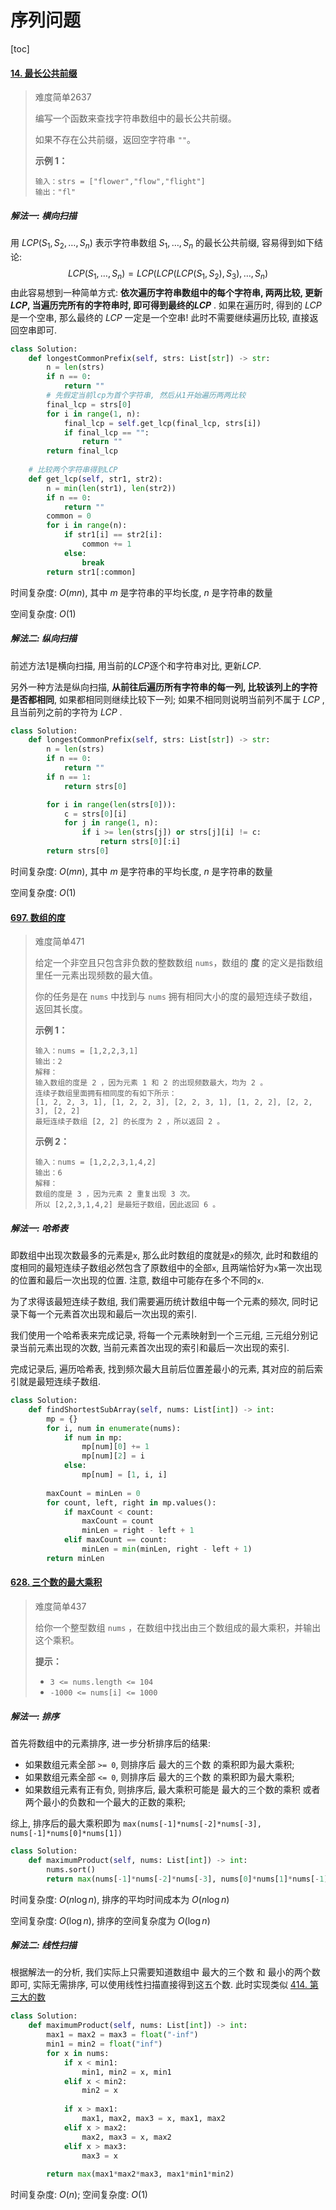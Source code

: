 # 序列问题

[toc]

#### [14. 最长公共前缀](https://leetcode.cn/problems/longest-common-prefix/)

> 难度简单2637
>
> 编写一个函数来查找字符串数组中的最长公共前缀。
>
> 如果不存在公共前缀，返回空字符串 `""`。
>
> **示例 1：**
>
> ```
> 输入：strs = ["flower","flow","flight"]
> 输出："fl"
> ```
>

##### 解法一: 横向扫描

用 $LCP(S_1,S_2,\dots,S_n)$ 表示字符串数组 $S_1,\dots,S_n$ 的最长公共前缀, 容易得到如下结论:
$$
LCP(S_1,\dots,S_n) = LCP(LCP(LCP(S_1,S_2),S_3),\dots,S_n)
$$
由此容易想到一种简单方式: **依次遍历字符串数组中的每个字符串, 两两比较, 更新 $LCP$, 当遍历完所有的字符串时, 即可得到最终的$LCP$** . 如果在遍历时, 得到的 $LCP$ 是一个空串, 那么最终的 $LCP$ 一定是一个空串! 此时不需要继续遍历比较, 直接返回空串即可.

```python
class Solution:
    def longestCommonPrefix(self, strs: List[str]) -> str:
        n = len(strs)
        if n == 0:
            return ""
        # 先假定当前lcp为首个字符串, 然后从1开始遍历两两比较
        final_lcp = strs[0]
        for i in range(1, n):
            final_lcp = self.get_lcp(final_lcp, strs[i])
            if final_lcp == "":
                return ""
        return final_lcp
    
    # 比较两个字符串得到LCP
    def get_lcp(self, str1, str2):
        n = min(len(str1), len(str2))
        if n == 0:
            return ""
        common = 0
        for i in range(n):
            if str1[i] == str2[i]:
                common += 1
            else:
                break
        return str1[:common]
```

时间复杂度: $O(mn)$, 其中 $m$ 是字符串的平均长度, $n$ 是字符串的数量

空间复杂度: $O(1)$

##### 解法二: 纵向扫描

前述方法1是横向扫描, 用当前的$LCP$逐个和字符串对比, 更新$LCP$.

另外一种方法是纵向扫描, **从前往后遍历所有字符串的每一列, 比较该列上的字符是否都相同**, 如果都相同则继续比较下一列; 如果不相同则说明当前列不属于 $LCP$ , 且当前列之前的字符为 $LCP$ .

```python
class Solution:
    def longestCommonPrefix(self, strs: List[str]) -> str:
        n = len(strs)
        if n == 0:
            return ""
        if n == 1:
            return strs[0]

        for i in range(len(strs[0])):
            c = strs[0][i]
            for j in range(1, n):
                if i >= len(strs[j]) or strs[j][i] != c:
                    return strs[0][:i]
        return strs[0]
```

时间复杂度: $O(mn)$, 其中 $m$ 是字符串的平均长度, $n$ 是字符串的数量

空间复杂度: $O(1)$

#### [697. 数组的度](https://leetcode.cn/problems/degree-of-an-array/)

> 难度简单471
>
> 给定一个非空且只包含非负数的整数数组 `nums`，数组的 **度** 的定义是指数组里任一元素出现频数的最大值。
>
> 你的任务是在 `nums` 中找到与 `nums` 拥有相同大小的度的最短连续子数组，返回其长度。
>
> **示例 1：**
>
> ```
> 输入：nums = [1,2,2,3,1]
> 输出：2
> 解释：
> 输入数组的度是 2 ，因为元素 1 和 2 的出现频数最大，均为 2 。
> 连续子数组里面拥有相同度的有如下所示：
> [1, 2, 2, 3, 1], [1, 2, 2, 3], [2, 2, 3, 1], [1, 2, 2], [2, 2, 3], [2, 2]
> 最短连续子数组 [2, 2] 的长度为 2 ，所以返回 2 。
> ```
>
> **示例 2：**
>
> ```
> 输入：nums = [1,2,2,3,1,4,2]
> 输出：6
> 解释：
> 数组的度是 3 ，因为元素 2 重复出现 3 次。
> 所以 [2,2,3,1,4,2] 是最短子数组，因此返回 6 。
> ```

##### 解法一: 哈希表

即数组中出现次数最多的元素是`x`, 那么此时数组的度就是`x`的频次, 此时和数组的度相同的最短连续子数组必然包含了原数组中的全部`x`, 且两端恰好为`x`第一次出现的位置和最后一次出现的位置. 注意, 数组中可能存在多个不同的`x`.

为了求得该最短连续子数组, 我们需要遍历统计数组中每一个元素的频次, 同时记录下每一个元素首次出现和最后一次出现的索引.

我们使用一个哈希表来完成记录, 将每一个元素映射到一个三元组, 三元组分别记录当前元素出现的次数, 当前元素首次出现的索引和最后一次出现的索引.

完成记录后, 遍历哈希表, 找到频次最大且前后位置差最小的元素, 其对应的前后索引就是最短连续子数组.  

```python
class Solution:
    def findShortestSubArray(self, nums: List[int]) -> int:
        mp = {}
        for i, num in enumerate(nums):
            if num in mp:
                mp[num][0] += 1
                mp[num][2] = i
            else:
                mp[num] = [1, i, i]
        
        maxCount = minLen = 0
        for count, left, right in mp.values():
            if maxCount < count:
                maxCount = count
                minLen = right - left + 1
            elif maxCount == count:
                minLen = min(minLen, right - left + 1)
        return minLen
```

#### [628. 三个数的最大乘积](https://leetcode.cn/problems/maximum-product-of-three-numbers/)

> 难度简单437
>
> 给你一个整型数组 `nums` ，在数组中找出由三个数组成的最大乘积，并输出这个乘积。
>
> **提示：**
>
> - `3 <= nums.length <= 104`
> - `-1000 <= nums[i] <= 1000`

##### 解法一: 排序

首先将数组中的元素排序, 进一步分析排序后的结果:

- 如果数组元素全部 `>= 0`, 则排序后 最大的三个数 的乘积即为最大乘积;
- 如果数组元素全部 `<= 0`, 则排序后 最大的三个数 的乘积即为最大乘积;
- 如果数组元素有正有负, 则排序后, 最大乘积可能是 最大的三个数的乘积 或者 两个最小的负数和一个最大的正数的乘积;

综上, 排序后的最大乘积即为 `max(nums[-1]*nums[-2]*nums[-3], nums[-1]*nums[0]*nums[1])`

```python
class Solution:
    def maximumProduct(self, nums: List[int]) -> int:
        nums.sort()
        return max(nums[-1]*nums[-2]*nums[-3], nums[0]*nums[1]*nums[-1])
```

时间复杂度: $O(n\log{n})$, 排序的平均时间成本为 $O(n\log{n})$

空间复杂度: $O(\log{n})$, 排序的空间复杂度为 $O(\log{n})$

##### 解法二: 线性扫描

根据解法一的分析, 我们实际上只需要知道数组中 最大的三个数 和 最小的两个数 即可, 实际无需排序, 可以使用线性扫描直接得到这五个数. 此时实现类似 [414. 第三大的数](https://leetcode.cn/problems/third-maximum-number/)

```python
class Solution:
    def maximumProduct(self, nums: List[int]) -> int:
        max1 = max2 = max3 = float("-inf")
        min1 = min2 = float("inf")
        for x in nums:
            if x < min1:
                min1, min2 = x, min1
            elif x < min2:
                min2 = x
            
            if x > max1:
                max1, max2, max3 = x, max1, max2
            elif x > max2:
                max2, max3 = x, max2
            elif x > max3:
                max3 = x
        
        return max(max1*max2*max3, max1*min1*min2)
```

时间复杂度: $O(n)$; 空间复杂度: $O(1)$
